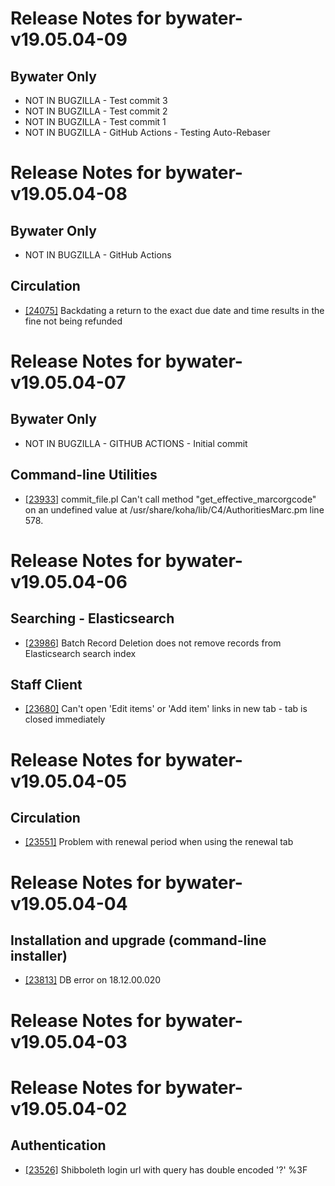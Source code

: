
# Release Notes for bywater-v19.05.04-09

## Bywater Only

- NOT IN BUGZILLA - Test commit 3
- NOT IN BUGZILLA - Test commit 2
- NOT IN BUGZILLA - Test commit 1
- NOT IN BUGZILLA - GitHub Actions - Testing Auto-Rebaser



# Release Notes for bywater-v19.05.04-08

## Bywater Only

- NOT IN BUGZILLA - GitHub Actions

## Circulation

- [[24075]](http://bugs.koha-community.org/bugzilla3/show_bug.cgi?id=24075) Backdating a return to the exact due date and time results in the fine not being refunded



# Release Notes for bywater-v19.05.04-07

## Bywater Only

- NOT IN BUGZILLA - GITHUB ACTIONS - Initial commit

## Command-line Utilities

- [[23933]](http://bugs.koha-community.org/bugzilla3/show_bug.cgi?id=23933) commit_file.pl Can't call method "get_effective_marcorgcode" on an undefined value at /usr/share/koha/lib/C4/AuthoritiesMarc.pm line 578.



# Release Notes for bywater-v19.05.04-06

## Searching - Elasticsearch

- [[23986]](http://bugs.koha-community.org/bugzilla3/show_bug.cgi?id=23986) Batch Record Deletion does not remove records from Elasticsearch search index

## Staff Client

- [[23680]](http://bugs.koha-community.org/bugzilla3/show_bug.cgi?id=23680) Can't open 'Edit items' or 'Add item' links in new tab - tab is closed immediately



# Release Notes for bywater-v19.05.04-05

## Circulation

- [[23551]](http://bugs.koha-community.org/bugzilla3/show_bug.cgi?id=23551) Problem with renewal period when using the renewal tab



# Release Notes for bywater-v19.05.04-04

## Installation and upgrade (command-line installer)

- [[23813]](http://bugs.koha-community.org/bugzilla3/show_bug.cgi?id=23813) DB error on 18.12.00.020



# Release Notes for bywater-v19.05.04-03



# Release Notes for bywater-v19.05.04-02

## Authentication

- [[23526]](http://bugs.koha-community.org/bugzilla3/show_bug.cgi?id=23526) Shibboleth login url with query has double encoded '?' %3F


